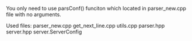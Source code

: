 You only need to use parsConf() funciton
which located in parser_new.cpp file with no arguments.

Used files:
    parser_new.cpp
    get_next_line.cpp
    utils.cpp
    parser.hpp
    server.hpp
    server.ServerConfig